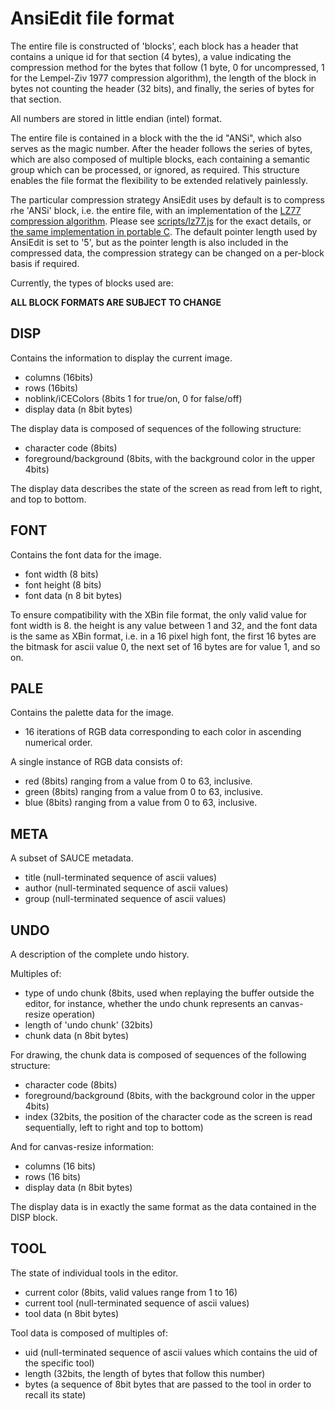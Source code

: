 # AnsiEdit file format

The entire file is constructed of 'blocks', each block has a header that contains a unique id for that section (4 bytes), a value indicating the compression method for the bytes that follow (1 byte, 0 for uncompressed, 1 for the Lempel-Ziv 1977 compression algorithm), the length of the block in bytes not counting the header (32 bits), and finally, the series of bytes for that section.

All numbers are stored in little endian (intel) format.

The entire file is contained in a block with the the id "ANSi", which also serves as the magic number. After the header follows the series of bytes, which are also composed of multiple blocks, each containing a semantic group which can be processed, or ignored, as required. This structure enables the file format the flexibility to be extended relatively painlessly.

The particular compression strategy AnsiEdit uses by default is to compress rhe 'ANSi' block, i.e. the entire file, with an implementation of the [LZ77 compression algorithm](http://en.wikipedia.org/wiki/LZ77_and_LZ78). Please see [scripts/lz77.js](scripts/lz77.js) for the exact details, or [the same implementation in portable C](https://github.com/andyherbert/andyh.org/blob/master/_posts/2013-06-22-LZ1-Postscript.markdown). The default pointer length used by AnsiEdit is set to '5', but as the pointer length is also included in the compressed data, the compression strategy can be changed on a per-block basis if required.

Currently, the types of blocks used are:

**ALL BLOCK FORMATS ARE SUBJECT TO CHANGE**

## DISP

Contains the information to display the current image.

  - columns (16bits)
  - rows (16bits)
  - noblink/iCEColors (8bits 1 for true/on, 0 for false/off)
  - display data (n 8bit bytes)

The display data is composed of sequences of the following structure:

  - character code (8bits)
  - foreground/background (8bits, with the background color in the upper 4bits)

The display data describes the state of the screen as read from left to right, and top to bottom.

## FONT

Contains the font data for the image.

  - font width (8 bits)
  - font height (8 bits)
  - font data (n 8 bit bytes)

To ensure compatibility with the XBin file format, the only valid value for font width is 8. the height is any value between 1 and 32, and the font data is the same as XBin format, i.e. in a 16 pixel high font, the first 16 bytes are the bitmask for ascii value 0, the next set of 16 bytes are for value 1, and so on.

## PALE

Contains the palette data for the image.

  - 16 iterations of RGB data corresponding to each color in ascending numerical order.

A single instance of RGB data consists of:

  - red (8bits) ranging from a value from 0 to 63, inclusive.
  - green (8bits) ranging from a value from 0 to 63, inclusive.
  - blue (8bits) ranging from a value from 0 to 63, inclusive.

## META

A subset of SAUCE metadata.

  - title (null-terminated sequence of ascii values)
  - author (null-terminated sequence of ascii values)
  - group (null-terminated sequence of ascii values)

## UNDO

A description of the complete undo history.

Multiples of:

  - type of undo chunk (8bits, used when replaying the buffer outside the editor, for instance, whether the undo chunk represents an canvas-resize operation)
  - length of 'undo chunk' (32bits)
  - chunk data (n 8bit bytes)
 
For drawing, the chunk data is composed of sequences of the following structure:

  - character code (8bits)
  - foreground/background (8bits, with the background color in the upper 4bits)
  - index (32bits, the position of the character code as the screen is read sequentially, left to right and top to bottom)

And for canvas-resize information:

  - columns (16 bits)
  - rows (16 bits)
  - display data (n 8bit bytes)

The display data is in exactly the same format as the data contained in the DISP block.

## TOOL

The state of individual tools in the editor.

  - current color (8bits, valid values range from 1 to 16)  
  - current tool (null-terminated sequence of ascii values)
  - tool data (n 8bit bytes)

Tool data is composed of multiples of:

  - uid (null-terminated sequence of ascii values which contains the uid of the specific tool)
  - length (32bits, the length of bytes that follow this number)
  - bytes (a sequence of 8bit bytes that are passed to the tool in order to recall its state)

